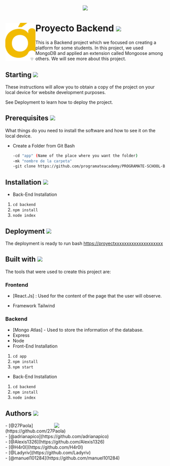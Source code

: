 <div  id="header" align="center">
<img width="600" align="center" src="https://github.com/MariaHerrera03/ImageBank/blob/main/Progr%C3%A1mateSchool/programate-school-color.png?raw=true" />
</div>

<div id="header" >
<img width="95" align="left" src="https://github.com/MariaHerrera03/ImageBank/blob/main/Progr%C3%A1mateSchool/%C3%A1-amarilla.png?raw=true"/>
<h1 align="left">Proyecto Backend <img width="50" aling="left" src="https://media2.giphy.com/media/rsUGLKwgSvSxmq1VrZ/giphy.gif?cid=ecf05e47emzqd55kv774vlrnn4cu7ypz1wk7bpgtz3agd2fr&rid=giphy.gif&ct=s"></h1>
<p>This is a Backend project which we focused on creating a platform for some students. In this project, we used MongoDB and applied an extension called Mongoose among others. We will see more about this project.</p>
</div>

<h2>Starting <img width="70" src="https://media1.giphy.com/media/WQmF6K8GwacYvR6yfC/giphy.gif?cid=ecf05e47jzymxzzu4qg1wtqetwnxrg26kaz8ocx8dgsbzka1&rid=giphy.gif&ct=s" /></h2>

These instructions will allow you to obtain a copy of the project on your local device for website development purposes.

See Deployment to learn how to deploy the project.

<div>
<h2>Prerequisites <img width="40" src="https://media3.giphy.com/media/dKc2fBq97S9gIzLX2j/giphy.gif?cid=ecf05e47vjgtmvv5p2syqej3upk4sx458cuyy66apzahbrct&rid=giphy.gif&ct=s" /></h2>
What things do you need to install the software and how to see it on the local device.

- Create a Folder from Git Bash
  
  ```bash
  -cd "app" (Name of the place where you want the folder)
  -mk "nombre de la carpeta"
  -git clone https://github.com/programateacademy/PROGRAMATE-SCHOOL-BACK.git  
  ```

<h2> Installation <img width="30" src="https://media4.giphy.com/media/SXShzruDxR7jX5bKEe/200.webp?cid=ecf05e479dg9fjvijyq74h8mv63iji408q5q8qs9xlfdmvqo&rid=200.webp&ct=s"/></h2>

- Back-End Installation

1. `cd backend`
2. `npm install`
3. `node index`

</div>

<div>
<h2>Deployment <img width="50" src="https://media0.giphy.com/media/btKMl6A7hz99K2UdxU/200w.webp?cid=ecf05e47r578i7flklvgqvu6jwow7e7guk3echvpysuuqj1a&rid=200w.webp&ct=s"/></h2>

The deployment is ready to run
bash
<https://proyectxxxxxxxxxxxxxxxxxxxx>
</div>

<h2> Built with <img width="50" src="https://media4.giphy.com/media/BFcibA1iSocGQJKqGO/200w.webp?cid=ecf05e47aepb75aav47t08l20x9jk5rmb6efz8gaucq7ffl0&rid=200w.webp&ct=s"/></h2>

The tools that were used to create this project are:

### Frontend

- [React.Js] : Used for the content of the page that the user will observe.

- Framework
  Tailwind
  
### Backend

- [Mongo Atlas] - Used to store the information of the database.
- Express
- Node
- Front-End Installation

1. `cd app`
2. `npm install`
3. `npm start`

- Back-End Installation

1. `cd backend`
2. `npm install`
3. `node index`

<div id="header">
<h2> Authors <img width="30" src="https://media0.giphy.com/media/JQja49eU7gySw66gvS/giphy.gif?cid=ecf05e47riyyavsfuas2gpa915q4pidw7hcezedpx2is5lhh&rid=giphy.gif&ct=s"/></h2>

<img width="350" align="right" src="https://github.com/MariaHerrera03/ImageBank/blob/main/Progr%C3%A1mateSchool/educamas-color.png?raw=true"/>
- [@27Paola](https://github.com/27Paola)</br>
- [@adrianapico](https://github.com/adrianapico)</br>
- [@Alexis1326](https://github.com/Alexis1326)</br>
- [@H4r0l](https://github.com/H4r0l)</br>
- [@Ladyriv](https://github.com/Ladyriv)</br>
- [@manuel101284](https://github.com/manuel101284)</br>

</div>
